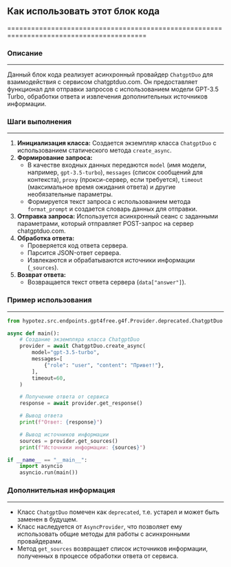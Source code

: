 ## Как использовать этот блок кода
=========================================================================================

### Описание
-------------------------
Данный блок кода реализует асинхронный провайдер `ChatgptDuo` для взаимодействия с сервисом chatgptduo.com. Он предоставляет функционал для отправки запросов с использованием модели GPT-3.5 Turbo, обработки ответа и извлечения дополнительных источников информации.

### Шаги выполнения
-------------------------
1. **Инициализация класса:** Создается экземпляр класса `ChatgptDuo` с использованием статического метода `create_async`.
2. **Формирование запроса:**  
    -  В качестве входных данных передаются `model` (имя модели, например, `gpt-3.5-turbo`),  `messages` (список сообщений для контекста), `proxy` (прокси-сервер, если требуется), `timeout` (максимальное время ожидания ответа) и другие необязательные параметры.
    -  Формируется текст запроса с использованием метода `format_prompt` и создается словарь данных для отправки.
3. **Отправка запроса:** Используется асинхронный сеанс с заданными параметрами, который отправляет POST-запрос на сервер chatgptduo.com.
4. **Обработка ответа:**  
    -  Проверяется код ответа сервера.
    -  Парсится JSON-ответ сервера.
    -  Извлекаются и обрабатываются источники информации (`_sources`).
5. **Возврат ответа:**  
    -  Возвращается текст ответа сервера (`data["answer"]`).

### Пример использования
-------------------------

```python
from hypotez.src.endpoints.gpt4free.g4f.Provider.deprecated.ChatgptDuo import ChatgptDuo

async def main():
    # Создание экземпляра класса ChatgptDuo
    provider = await ChatgptDuo.create_async(
        model="gpt-3.5-turbo",
        messages=[
            {"role": "user", "content": "Привет!"},
        ],
        timeout=60,
    )

    # Получение ответа от сервиса
    response = await provider.get_response()

    # Вывод ответа
    print(f"Ответ: {response}")

    # Вывод источников информации
    sources = provider.get_sources()
    print(f"Источники информации: {sources}")

if __name__ == "__main__":
    import asyncio
    asyncio.run(main())
```

### Дополнительная информация
-------------------------

- Класс `ChatgptDuo` помечен как `deprecated`, т.е. устарел и может быть заменен в будущем.
- Класс наследуется от `AsyncProvider`, что позволяет ему использовать общие методы для работы с асинхронными провайдерами.
- Метод `get_sources` возвращает список источников информации, полученных в процессе обработки ответа от сервиса.